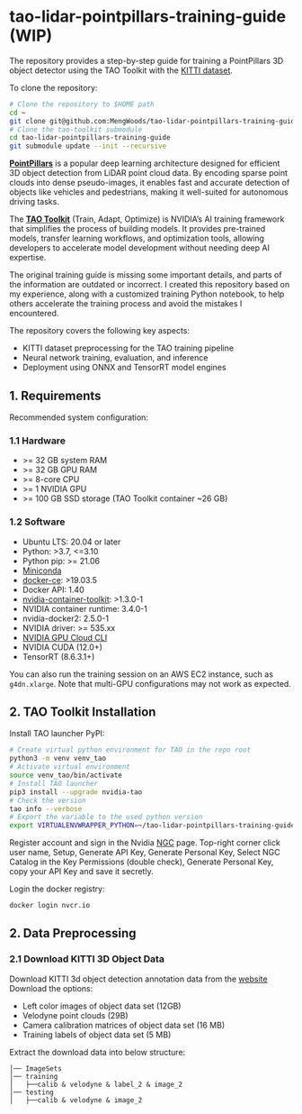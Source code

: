 # tao-lidar-pointpillars-training-guide (WIP)

The repository provides a step-by-step guide for training a PointPillars 3D object detector using the TAO Toolkit with the [KITTI dataset](https://www.cvlibs.net/datasets/kitti/).

To clone the repository:
```bash
# Clone the repository to $HOME path
cd ~
git clone git@github.com:MengWoods/tao-lidar-pointpillars-training-guide.git
# Clone the tao-toolkit submodule
cd tao-lidar-pointpillars-training-guide
git submodule update --init --recursive
```

**[PointPillars](https://arxiv.org/abs/1812.05784)** is a popular deep learning architecture designed for efficient 3D object detection from LiDAR point cloud data. By encoding sparse point clouds into dense pseudo-images, it enables fast and accurate detection of objects like vehicles and pedestrians, making it well-suited for autonomous driving tasks.

The **[TAO Toolkit](https://developer.nvidia.com/tao-toolkit)** (Train, Adapt, Optimize) is NVIDIA’s AI training framework that simplifies the process of building models. It provides pre-trained models, transfer learning workflows, and optimization tools, allowing developers to accelerate model development without needing deep AI expertise.

The original training guide is missing some important details, and parts of the information are outdated or incorrect. I created this repository based on my experience, along with a customized training Python notebook, to help others accelerate the training process and avoid the mistakes I encountered.

The repository covers the following key aspects:
- KITTI dataset preprocessing for the TAO training pipeline
- Neural network training, evaluation, and inference
- Deployment using ONNX and TensorRT model engines


## 1. Requirements

Recommended system configuration:

### 1.1 Hardware

- \>= 32 GB system RAM
- \>= 32 GB GPU RAM
- \>= 8-core CPU
- \>= 1 NVIDIA GPU
- \>= 100 GB SSD storage (TAO Toolkit container ~26 GB)

### 1.2 Software

- Ubuntu LTS: 20.04 or later
- Python: >3.7, <=3.10
- Python pip: >= 21.06
- [Miniconda](https://docs.anaconda.com/miniconda/install/#quick-command-line-install)
- [docker-ce](https://docs.docker.com/engine/install/ubuntu/): >19.03.5
- Docker API: 1.40
- [nvidia-container-toolkit](https://docs.nvidia.com/datacenter/cloud-native/container-toolkit/latest/install-guide.html): >1.3.0-1
- NVIDIA container runtime: 3.4.0-1
- nvidia-docker2: 2.5.0-1
- NVIDIA driver: >= 535.xx
- [NVIDIA GPU Cloud CLI](https://org.ngc.nvidia.com/setup/installers/cli)
- NVIDIA CUDA (12.0+)
- TensorRT (8.6.3.1+)

You can also run the training session on an AWS EC2 instance, such as `g4dn.xlarge`. Note that multi-GPU configurations may not work as expected.

## 2. TAO Toolkit Installation

Install TAO launcher PyPI:

```bash
# Create virtual python environment for TAO in the repo root
python3 -m venv venv_tao
# Activate virtual environment
source venv_tao/bin/activate
# Install TAO launcher
pip3 install --upgrade nvidia-tao
# Check the version
tao info --verbose
# Export the variable to the used python version
export VIRTUALENVWRAPPER_PYTHON=~/tao-lidar-pointpillars-training-guide/venv_tao/bin/python3.x
```

Register account and sign in the Nvidia [NGC](https://catalog.ngc.nvidia.com/) page.
Top-right corner click user name, Setup, Generate API Key, Generate Personal Key, Select NGC Catalog in the Key Permissions (double check), Generate Personal Key, copy your API Key and save it secretly.

Login the docker registry:

```bash
docker login nvcr.io
```

## 2. Data Preprocessing

### 2.1 Download KITTI 3D Object Data

Download KITTI 3d object detection annotation data from the [website](https://www.cvlibs.net/datasets/kitti/eval_object.php?obj_benchmark=3d)
Download the options:
- Left color images of object data set (12GB)
- Velodyne point clouds (29B)
- Camera calibration matrices of object data set (16 MB)
- Training labels of object data set (5 MB)

Extract the download data into below structure:
```
│── ImageSets
│── training
│   ├──calib & velodyne & label_2 & image_2
│── testing
│   ├──calib & velodyne & image_2
```
